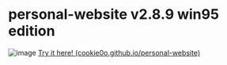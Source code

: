 # personal-website v2.8.9 win95 edition

![image](https://github.com/cookie0o/personal-website/assets/81589649/5c9862d8-84a1-4a9e-8320-8e6a307b43cf)
[Try it here! (cookie0o.github.io/personal-website)](https://cookie0o.github.io/personal-website/)


